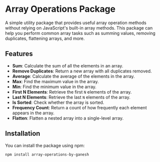 # Array Operations Package

A simple utility package that provides useful array operation methods without relying on JavaScript's built-in array methods. This package can help you perform common array tasks such as summing values, removing duplicates, flattening arrays, and more.

## Features

- **Sum**: Calculate the sum of all the elements in an array.
- **Remove Duplicates**: Return a new array with all duplicates removed.
- **Average**: Calculate the average of the elements in the array.
- **Max**: Find the maximum value in the array.
- **Min**: Find the minimum value in the array.
- **First N Elements**: Retrieve the first `N` elements of the array.
- **Last N Elements**: Retrieve the last `N` elements of the array.
- **Is Sorted**: Check whether the array is sorted.
- **Frequency Count**: Return a count of how frequently each element appears in the array.
- **Flatten**: Flatten a nested array into a single-level array.

## Installation

You can install the package using npm:

```bash
npm install array-operations-by-ganesh
